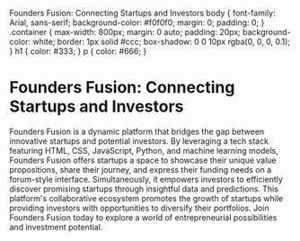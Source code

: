 Founders Fusion: Connecting Startups and Investors body { font-family: Arial, sans-serif; background-color: #f0f0f0; margin: 0; padding: 0; } .container { max-width: 800px; margin: 0 auto; padding: 20px; background-color: white; border: 1px solid #ccc; box-shadow: 0 0 10px rgba(0, 0, 0, 0.1); } h1 { color: #333; } p { color: #666; }

Founders Fusion: Connecting Startups and Investors
==================================================

Founders Fusion is a dynamic platform that bridges the gap between innovative startups and potential investors. By leveraging a tech stack featuring HTML, CSS, JavaScript, Python, and machine learning models, Founders Fusion offers startups a space to showcase their unique value propositions, share their journey, and express their funding needs on a forum-style interface. Simultaneously, it empowers investors to efficiently discover promising startups through insightful data and predictions. This platform's collaborative ecosystem promotes the growth of startups while providing investors with opportunities to diversify their portfolios. Join Founders Fusion today to explore a world of entrepreneurial possibilities and investment potential.
